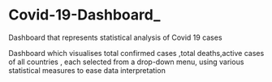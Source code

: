 # Covid-19-Dashboard_
Dashboard that represents statistical analysis of Covid 19 cases

Dashboard which visualises total confirmed cases ,total deaths,active cases of all countries ,
each selected from a drop-down menu, using various statistical measures to ease data interpretation
